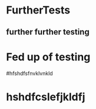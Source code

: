 # FurtherTests
## further further testing 

# Fed up of testing
#hfshdfsfnvklvnkld
# hshdfcslefjkldfj
